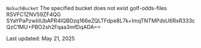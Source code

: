 <Error>
<Code>NoSuchBucket</Code>
<Message>The specified bucket does not exist</Message>
<BucketName>golf-odds-files</BucketName>
<RequestId>RSVFC1ZNV59ZF4QG</RequestId>
<HostId>SYaYPaPzwIiIUbAPR4IQBDzq166eZQLTFdpe8L7k+ImqTNTMPdsU6RxR333cQzC1MU+PBO2sh2Fqaa3mfDqADA==</HostId>
</Error>

Last updated: May 21, 2025
